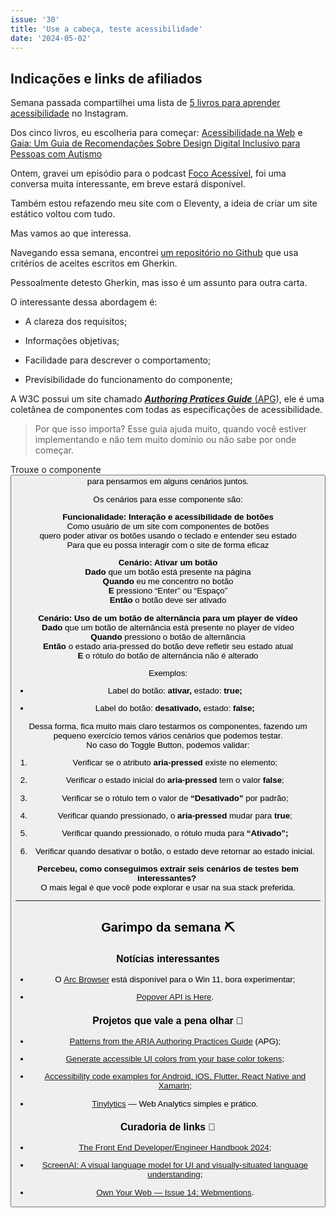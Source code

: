 ```yaml
---
issue: '30'
title: 'Use a cabeça, teste acessibilidade'
date: '2024-05-02'
---
```


## Indicações e links de afiliados

Semana passada compartilhei uma lista de [5 livros para aprender acessibilidade](https://www.instagram.com/p/C6G0SGZObC-/?img_index=1) no Instagram.

Dos cinco livros, eu escolheria para começar: [Acessibilidade na Web](https://amzn.to/3Ulpfy1) e [Gaia: Um Guia de Recomendações Sobre Design Digital Inclusivo para Pessoas com Autismo](https://amzn.to/466kOwh)

Ontem, gravei um episódio para o podcast [Foco Acessível](https://focoacessivel.com.br/), foi uma conversa muita interessante, em breve estará disponível.

Também estou refazendo meu site com o Eleventy, a ideia de criar um site estático voltou com tudo.

Mas vamos ao que interessa.

Navegando essa semana, encontrei [um repositório no Github](https://github.com/AFixt/apg-gherkin) que usa critérios de aceites escritos em Gherkin.

Pessoalmente detesto Gherkin, mas isso é um assunto para outra carta.

O interessante dessa abordagem é:

- A clareza dos requisitos;

- Informações objetivas;

- Facilidade para descrever o comportamento;

- Previsibilidade do funcionamento do componente;

A W3C possui um site chamado [_**Authoring Pratices Guide**_ (APG](https://www.w3.org/WAI/ARIA/apg/)), ele é uma coletânea de componentes com todas as especificações de acessibilidade.

> Por que isso importa? Esse guia ajuda muito, quando você estiver implementando e não tem muito domínio ou não sabe por onde começar.

Trouxe o componente _**<button>**_ para pensarmos em alguns cenários juntos.

Os cenários para esse componente são:

**Funcionalidade: Interação e acessibilidade de botões**  
Como usuário de um site com componentes de botões  
quero poder ativar os botões usando o teclado e entender seu estado  
Para que eu possa interagir com o site de forma eficaz

**Cenário: Ativar um botão**  
**Dado** que um botão está presente na página  
**Quando** eu me concentro no botão  
**E** pressiono “Enter” ou “Espaço”  
**Então** o botão deve ser ativado

**Cenário: Uso de um botão de alternância para um player de vídeo**  
**Dado** que um botão de alternância está presente no player de vídeo  
**Quando** pressiono o botão de alternância  
**Então** o estado aria-pressed do botão deve refletir seu estado atual  
**E** o rótulo do botão de alternância não é alterado

Exemplos:

- Label do botão: **ativar,** estado: **true;**

- Label do botão: **desativado,** estado: **false;**

Dessa forma, fica muito mais claro testarmos os componentes, fazendo um pequeno exercício temos vários cenários que podemos testar.  
No caso do Toggle Button, podemos validar:

1. Verificar se o atributo **aria-pressed** existe no elemento;

2. Verificar o estado inicial do **aria-pressed** tem o valor **false**;

3. Verificar se o rótulo tem o valor de **“Desativado”** por padrão;

4. Verificar quando pressionado, o **aria-pressed** mudar para **true**;

5. Verificar quando pressionado, o rótulo muda para **“Ativado”;**

6. Verificar quando desativar o botão, o estado deve retornar ao estado inicial.

**Percebeu, como conseguimos extrair seis cenários de testes bem interessantes?**   
O mais legal é que você pode explorar e usar na sua stack preferida.

---

## Garimpo da semana ⛏

### Notícias interessantes

- O [Arc Browser](https://arc.net/) está disponível para o Win 11, bora experimentar;

- [Popover API is Here](https://frontendmasters.com/blog/popover-api-is-here/).

### Projetos que vale a pena olhar 🧪

- [Patterns from the ARIA Authoring Practices Guide](https://github.com/AFixt/apg-gherkin) (APG);

- [Generate accessible UI colors from your base color tokens](https://github.com/5t3ph/a11y-color-tokens);

- [Accessibility code examples for Android, iOS, Flutter, React Native and Xamarin](https://github.com/appt-org/accessibility-code-examples);

- [Tinylytics](https://tinylytics.app/) — Web Analytics simples e prático.

### Curadoria de links 🔗

- [The Front End Developer/Engineer Handbook 2024](https://frontendmasters.com/guides/front-end-handbook/2024/);

- [ScreenAI: A visual language model for UI and visually-situated language understanding](https://research.google/blog/screenai-a-visual-language-model-for-ui-and-visually-situated-language-understanding/);

- [Own Your Web — Issue 14: Webmentions](https://buttondown.email/ownyourweb/archive/issue-14/).
